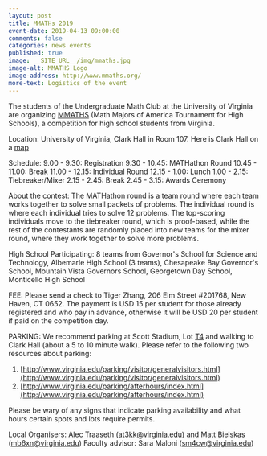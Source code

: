 ```yaml
---
layout: post
title: MMATHs 2019
event-date: 2019-04-13 09:00:00
comments: false
categories: news events
published: true
image: __SITE_URL__/img/mmaths.jpg
image-alt: MMATHS Logo
image-address: http://www.mmaths.org/
more-text: Logistics of the event
---
```


The students of the Undergraduate Math Club at the University of Virginia are organizing [MMATHS](http://www.mmaths.org/) (Math Majors of America Tournament for High Schools), a competition for
high school students from Virginia. 

<!--more-->

Location: University of Virginia, Clark Hall in Room 107. Here is Clark Hall on a [map](http://www.virginia.edu/webmap/popPages/21-clarkhall.html)

Schedule:
9.00 - 9.30: Registration
9.30 - 10.45: MATHathon Round
10.45 - 11.00: Break
11.00 - 12.15: Individual Round 
12.15 - 1.00: Lunch 
1.00 - 2.15: Tiebreaker/Mixer
2.15 - 2.45: Break
2.45 - 3.15: Awards Ceremony

About the contest: The MATHathon round is a team round where each team works together to solve small packets of problems. The individual round is where each individual tries to solve 12 problems. The top-scoring individuals move to the tiebreaker round, which is proof-based, while the rest of the contestants are randomly placed into new teams for the mixer round, where they work together to solve more problems.

High School Participating: 
8 teams from Governor's School for Science and Technology, Albemarle High School (3 teams), Chesapeake Bay Governor's School, Mountain Vista Governors School, Georgetown Day School, Monticello High School

FEE: Please send a check to Tiger Zhang, 206 Elm Street #201768, New Haven, CT 0652. The payment is USD 15 per student for those already registered and who pay in advance, otherwise it will be USD 20 per student if paid on the competition day.

PARKING: We recommend parking at Scott Stadium, Lot [T4](http://www.virginia.edu/parking/facilities/stadiumlots.html) and walking to Clark Hall (about a 5 to 10 minute walk). Please refer to the following two resources about parking:

1. [http://www.virginia.edu/parking/visitor/generalvisitors.html](http://www.virginia.edu/parking/visitor/generalvisitors.html)
2. [http://www.virginia.edu/parking/afterhours/index.html](http://www.virginia.edu/parking/afterhours/index.html)

Please be wary of any signs that indicate parking availability and what hours certain spots and lots require permits.

Local Organisers: Alec Traaseth ([at3kk@virginia.edu](mailto:at3kk@virginia.edu)) and Matt Bielskas ([mb6xn@virginia.edu](mailto:mb6xn@virginia.edu))
Faculty advisor: Sara Maloni ([sm4cw@virginia.edu](mailto:sm4cw@virginia.edu))